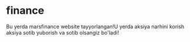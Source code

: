 # finance
Bu yerda marsfinance website tayyorlangan!U yerda aksiya narhini korish aksiya sotib yuborish va sotib olsangiz bo'ladi!
